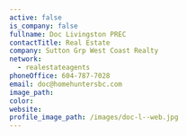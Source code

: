 ```yaml
---
active: false
is_company: false
fullname: Doc Livingston PREC
contactTitle: Real Estate
company: Sutton Grp West Coast Realty
network:
  - realestateagents
phoneOffice: 604-787-7028
email: doc@homehuntersbc.com
image_path:
color:
website:
profile_image_path: /images/doc-l--web.jpg
---
```



